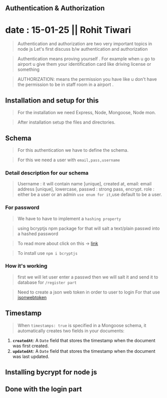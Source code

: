 ## Authentication & Authorization

# date : 15-01-25 || Rohit Tiwari

> Authentication and authorization are two very important topics in node js
> Let's first discuss b/w authentication and authorization

> Authentication means proving yourself . For example when u go to airport u give them your identification card like driving license or something
> 

> AUTHORIZATION: means the permission you have like u don't have the permission to be in staff room in a airport .


## Installation and setup for this

> For the installation we need Express, Node, Mongoose, Node mon.

> After installation setup the files and directories.

## Schema 
> For this authentication we have to define the schema.
 
>For this we need a user with  `email,pass,username`

### Detail description for our schema

>Username : it will contain name [unique], created at, 
>email: email address [unique], lowercase,
>passwd : strong pass, encrypt.
>role : either be a user or an  admin `use enum for it`,use default to be a user.

### For password
> We have to have to implement a  `hashing property`

> using bcryptjs npm package for that will salt a text/plain passwd into a hashed password

> To read more about click on this -> [link](https://www.npmjs.com/package/bcrypt)

 
> To install use `npm i bcryptjs`  

### How it's working

> first we will let user enter a passwd then we will salt it and send it to database for `/register part`

> Need to create a json web token in order to user to login 
> For that use [jsonwebtoken](https://npmjs.com/package/jsonwebtoken)
> 



## Timestamp

>When `timestamps: true` is specified in a Mongoose schema, it automatically creates two fields in your documents:

1. **`createdAt`**: A `Date` field that stores the timestamp when the document was first created.
2. **`updatedAt`**: A `Date` field that stores the timestamp when the document was last updated.

## Installing bycrypt for node js

## Done with the login part
